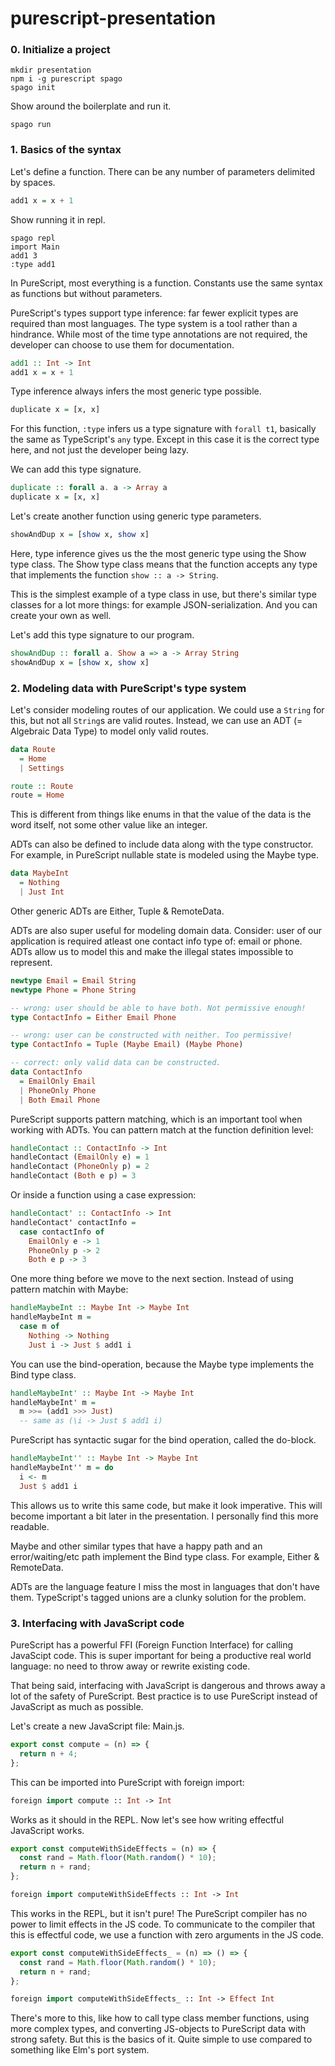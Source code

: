 # purescript-presentation

### 0. Initialize a project

```shell
mkdir presentation
npm i -g purescript spago
spago init
```

Show around the boilerplate and run it.

```shell
spago run
```

### 1. Basics of the syntax

Let's define a function.
There can be any number of parameters delimited by spaces.

```purescript
add1 x = x + 1
```

Show running it in repl.

```shell
spago repl
import Main
add1 3
:type add1
```

In PureScript, most everything is a function.
Constants use the same syntax as functions but without parameters.

PureScript's types support type inference: far fewer explicit types are required than most languages.
The type system is a tool rather than a hindrance.
While most of the time type annotations are not required, the developer can choose to use them for documentation.

```purescript
add1 :: Int -> Int
add1 x = x + 1
```

Type inference always infers the most generic type possible.

```purescript
duplicate x = [x, x]
```

For this function, `:type` infers us a type signature with `forall t1`, basically the same as TypeScript's `any` type.
Except in this case it is the correct type here, and not just the developer being lazy.

We can add this type signature.

```purescript
duplicate :: forall a. a -> Array a
duplicate x = [x, x]
```

Let's create another function using generic type parameters.

```purescript
showAndDup x = [show x, show x]
```

Here, type inference gives us the the most generic type using the Show type class.
The Show type class means that the function accepts any type that implements the function `show :: a -> String`.

This is the simplest example of a type class in use, but there's similar type classes for a lot more things: for example JSON-serialization.
And you can create your own as well.

Let's add this type signature to our program.

```purescript
showAndDup :: forall a. Show a => a -> Array String
showAndDup x = [show x, show x]
```

### 2. Modeling data with PureScript's type system

Let's consider modeling routes of our application.
We could use a `String` for this, but not all `String`s are valid routes.
Instead, we can use an ADT (= Algebraic Data Type) to model only valid routes.

```purescript
data Route
  = Home
  | Settings

route :: Route
route = Home
```

This is different from things like enums in that the value of the data is the word itself, not some other value like an integer.

ADTs can also be defined to include data along with the type constructor.
For example, in PureScript nullable state is modeled using the Maybe type.

```purescript
data MaybeInt
  = Nothing
  | Just Int
```

Other generic ADTs are Either, Tuple & RemoteData.

ADTs are also super useful for modeling domain data.
Consider: user of our application is required atleast one contact info type of: email or phone.
ADTs allow us to model this and make the illegal states impossible to represent.

```purescript
newtype Email = Email String
newtype Phone = Phone String

-- wrong: user should be able to have both. Not permissive enough!
type ContactInfo = Either Email Phone

-- wrong: user can be constructed with neither. Too permissive!
type ContactInfo = Tuple (Maybe Email) (Maybe Phone)

-- correct: only valid data can be constructed.
data ContactInfo
  = EmailOnly Email
  | PhoneOnly Phone
  | Both Email Phone
```

PureScript supports pattern matching, which is an important tool when working with ADTs.
You can pattern match at the function definition level:

```purescript
handleContact :: ContactInfo -> Int
handleContact (EmailOnly e) = 1
handleContact (PhoneOnly p) = 2
handleContact (Both e p) = 3
```

Or inside a function using a case expression:

```purescript
handleContact' :: ContactInfo -> Int
handleContact' contactInfo =
  case contactInfo of
    EmailOnly e -> 1
    PhoneOnly p -> 2
    Both e p -> 3
```

One more thing before we move to the next section.
Instead of using pattern matchin with Maybe:

```purescript
handleMaybeInt :: Maybe Int -> Maybe Int
handleMaybeInt m =
  case m of
    Nothing -> Nothing
    Just i -> Just $ add1 i
```

You can use the bind-operation, because the Maybe type implements the Bind type class.

```purescript
handleMaybeInt' :: Maybe Int -> Maybe Int
handleMaybeInt' m =
  m >>= (add1 >>> Just)
  -- same as (\i -> Just $ add1 i)
```

PureScript has syntactic sugar for the bind operation, called the do-block.

```purescript
handleMaybeInt'' :: Maybe Int -> Maybe Int
handleMaybeInt'' m = do
  i <- m
  Just $ add1 i
```

This allows us to write this same code, but make it look imperative.
This will become important a bit later in the presentation.
I personally find this more readable.

Maybe and other similar types that have a happy path and an error/waiting/etc path implement the Bind type class.
For example, Either & RemoteData.

ADTs are the language feature I miss the most in languages that don't have them.
TypeScript's tagged unions are a clunky solution for the problem.

### 3. Interfacing with JavaScript code

PureScript has a powerful FFI (Foreign Function Interface) for calling JavaScipt code.
This is super important for being a productive real world language: no need to throw away or rewrite existing code.

That being said, interfacing with JavaScript is dangerous and throws away a lot of the safety of PureScript.
Best practice is to use PureScript instead of JavaScript as much as possible.

Let's create a new JavaScript file: Main.js.

```js
export const compute = (n) => {
  return n + 4;
};
```

This can be imported into PureScript with foreign import:

```purescript
foreign import compute :: Int -> Int
```

Works as it should in the REPL.
Now let's see how writing effectful JavaScript works.

```js
export const computeWithSideEffects = (n) => {
  const rand = Math.floor(Math.random() * 10);
  return n + rand;
};
```

```purs
foreign import computeWithSideEffects :: Int -> Int
```

This works in the REPL, but it isn't pure!
The PureScript compiler has no power to limit effects in the JS code.
To communicate to the compiler that this is effectful code, we use a function with zero arguments in the JS code.

```js
export const computeWithSideEffects_ = (n) => () => {
  const rand = Math.floor(Math.random() * 10);
  return n + rand;
};
```

```purs
foreign import computeWithSideEffects_ :: Int -> Effect Int
```

There's more to this, like how to call type class member functions, using more complex types, and converting JS-objects to PureScript data with strong safety.
But this is the basics of it.
Quite simple to use compared to something like Elm's port system.
